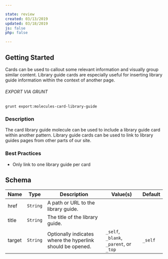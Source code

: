 ```yaml
---

state: review
created: 03/13/2019
updated: 03/18/2019
js: false
php: false

---
```


## Getting Started

Cards can be used to callout some relevant information and visually group similar content. Library guide cards are especially useful for inserting library guide information within the context of another page.

###### EXPORT VIA GRUNT

```
grunt export:molecules-card-library-guide
```


### Description

The card library guide molecule can be used to include a library guide card within another pattern. Library guide cards can be used to link to library guides pages from other parts of our site.


### Best Practices

- Only link to one library guide per card


## Schema

| Name      | Type      | Description                                                 | Value(s)                                | Default     |
|-----------|-----------|-------------------------------------------------------------|-----------------------------------------|-------------|
| href      | `String`  | A path or URL to the library guide.                         |                                         |             |
| title     | `String`  | The title of the library guide.                             |                                         |             |
| target    | `String`  | Optionally indicates where the hyperlink should be opened.  | `_self`, `_blank`, `_parent`, or `_top` | `_self`     |
